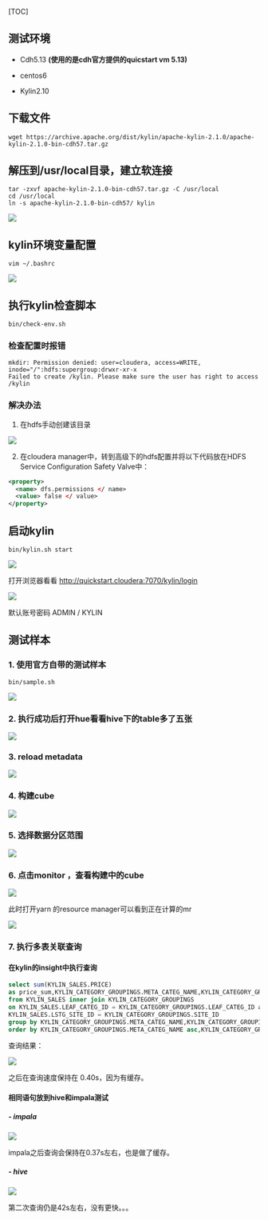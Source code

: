 [TOC]

## 测试环境

- Cdh5.13 **(使用的是cdh官方提供的quicstart vm 5.13)**

- centos6

- Kylin2.10



## 下载文件

```
wget https://archive.apache.org/dist/kylin/apache-kylin-2.1.0/apache-kylin-2.1.0-bin-cdh57.tar.gz
```

## 解压到/usr/local目录，建立软连接

```
tar -zxvf apache-kylin-2.1.0-bin-cdh57.tar.gz -C /usr/local
cd /usr/local
ln -s apache-kylin-2.1.0-bin-cdh57/ kylin
```

![](https://raw.githubusercontent.com/peter1040080742/picbed/master/20190419235301.png)



## kylin环境变量配置

```
vim ~/.bashrc
```

![](https://raw.githubusercontent.com/peter1040080742/picbed/master/20190419235441.png)



## 执行kylin检查脚本

```
bin/check-env.sh 
```

### 检查配置时报错

```
mkdir: Permission denied: user=cloudera, access=WRITE, inode="/":hdfs:supergroup:drwxr-xr-x
Failed to create /kylin. Please make sure the user has right to access /kylin

```



### 解决办法

1. 在hdfs手动创建该目录

![](https://raw.githubusercontent.com/peter1040080742/picbed/master/20190419234133.png)

2. 在cloudera manager中，转到高级下的hdfs配置并将以下代码放在HDFS Service Configuration Safety Valve中：

```xml
<property> 
  <name> dfs.permissions </ name> 
  <value> false </ value> 
</property>
```



## 启动kylin

```
bin/kylin.sh start
```

![](https://raw.githubusercontent.com/peter1040080742/picbed/master/20190419234456.png)



打开浏览器看看 http://quickstart.cloudera:7070/kylin/login

![](https://raw.githubusercontent.com/peter1040080742/picbed/master/20190419234530.png)

默认账号密码 ADMIN / KYLIN



## 测试样本

### 1. 使用官方自带的测试样本

```
bin/sample.sh 
```

![](https://raw.githubusercontent.com/peter1040080742/picbed/master/20190420000355.png)



### 2. 执行成功后打开hue看看hive下的table多了五张

![](https://raw.githubusercontent.com/peter1040080742/picbed/master/20190420000443.png)

### 3. reload metadata

![](https://raw.githubusercontent.com/peter1040080742/picbed/master/20190420001014.png)

### 4. 构建cube

![](https://raw.githubusercontent.com/peter1040080742/picbed/master/20190420001212.png)

### 5. 选择数据分区范围

![](https://raw.githubusercontent.com/peter1040080742/picbed/master/20190420001400.png)



### 6. 点击monitor ，查看构建中的cube

![](https://raw.githubusercontent.com/peter1040080742/picbed/master/20190420001316.png)



此时打开yarn 的resource manager可以看到正在计算的mr

![](https://raw.githubusercontent.com/peter1040080742/picbed/master/20190420001905.png)



### 7. 执行多表关联查询

#### 在kylin的insight中执行查询

```sql
select sum(KYLIN_SALES.PRICE) 
as price_sum,KYLIN_CATEGORY_GROUPINGS.META_CATEG_NAME,KYLIN_CATEGORY_GROUPINGS.CATEG_LVL2_NAME 
from KYLIN_SALES inner join KYLIN_CATEGORY_GROUPINGS
on KYLIN_SALES.LEAF_CATEG_ID = KYLIN_CATEGORY_GROUPINGS.LEAF_CATEG_ID and 
KYLIN_SALES.LSTG_SITE_ID = KYLIN_CATEGORY_GROUPINGS.SITE_ID
group by KYLIN_CATEGORY_GROUPINGS.META_CATEG_NAME,KYLIN_CATEGORY_GROUPINGS.CATEG_LVL2_NAME
order by KYLIN_CATEGORY_GROUPINGS.META_CATEG_NAME asc,KYLIN_CATEGORY_GROUPINGS.CATEG_LVL2_NAME desc
```



查询结果：

![](https://raw.githubusercontent.com/peter1040080742/picbed/master/20190420003452.png)



之后在查询速度保持在 0.40s，因为有缓存。



#### 相同语句放到hive和impala测试

##### - impala

![](https://raw.githubusercontent.com/peter1040080742/picbed/master/20190420003650.png)

impala之后查询会保持在0.37s左右，也是做了缓存。



##### - hive

![](https://raw.githubusercontent.com/peter1040080742/picbed/master/20190420004221.png)



第二次查询仍是42s左右，没有更快。。。
